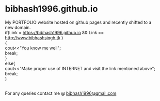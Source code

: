 # bibhash1996.github.io

My PORTFOLIO website hosted on github pages and recently shifted to a new domain. <br>
if(Link = https://bibhash1996.github.io && Link == http://www.bibhashsingh.tk )<br>
  {<br>
    cout<<"You know me well"; <br>
    break; <br>
  }<br>
 else{<br>
   cout<<"Make proper use of INTERNET and visit the link mentioned above";<br>
   break;<br>
 } <br><br>

For any queries contact me @ bibhash1996@gmail.com
